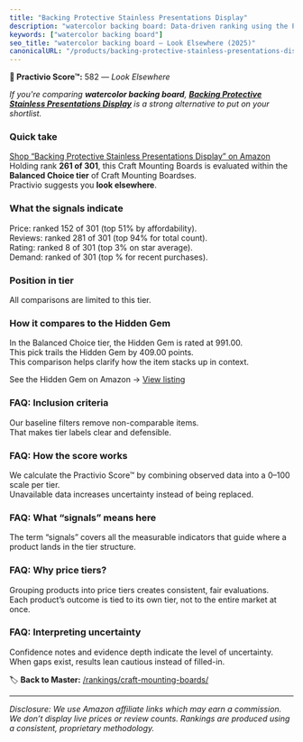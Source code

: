 ```yaml
---
title: "Backing Protective Stainless Presentations Display"
description: "watercolor backing board: Data-driven ranking using the Practivio Score™. Positioned by quality, value, demand, findability, momentum."
keywords: ["watercolor backing board"]
seo_title: "watercolor backing board — Look Elsewhere (2025)"
canonicalURL: "/products/backing-protective-stainless-presentations-display-B0D493GDPM/"
---
```


**🚫 Practivio Score™:** 582 — _Look Elsewhere_


*If you're comparing **watercolor backing board**, **[Backing Protective Stainless Presentations Display](https://www.amazon.com/dp/B0D493GDPM?tag=practivio-20)** is a strong alternative to put on your shortlist.*
### Quick take
[Shop “Backing Protective Stainless Presentations Display” on Amazon](https://www.amazon.com/dp/B0D493GDPM?tag=practivio-20)
Holding rank **261 of 301**, this Craft Mounting Boards is evaluated within the **Balanced Choice tier** of Craft Mounting Boardses.  
Practivio suggests you **look elsewhere**.

### What the signals indicate
Price: ranked 152 of 301 (top 51% by affordability).  
Reviews: ranked 281 of 301 (top 94% for total count).  
Rating: ranked 8 of 301 (top 3% on star average).  
Demand: ranked  of 301 (top % for recent purchases).

### Position in tier
All comparisons are limited to this tier.

### How it compares to the Hidden Gem
In the Balanced Choice tier, the Hidden Gem is rated at 991.00.  
This pick trails the Hidden Gem by 409.00 points.  
This comparison helps clarify how the item stacks up in context.  

See the Hidden Gem on Amazon → [View listing](https://www.amazon.com/dp/B00PEFCUKO?tag=practivio-20)

### FAQ: Inclusion criteria
Our baseline filters remove non-comparable items.  
That makes tier labels clear and defensible.

### FAQ: How the score works
We calculate the Practivio Score™ by combining observed data into a 0–100 scale per tier.  
Unavailable data increases uncertainty instead of being replaced.

### FAQ: What “signals” means here
The term “signals” covers all the measurable indicators that guide where a product lands in the tier structure.

### FAQ: Why price tiers?
Grouping products into price tiers creates consistent, fair evaluations.  
Each product’s outcome is tied to its own tier, not to the entire market at once.

### FAQ: Interpreting uncertainty
Confidence notes and evidence depth indicate the level of uncertainty.  
When gaps exist, results lean cautious instead of filled-in.


🏷️ **Back to Master:** [/rankings/craft-mounting-boards/](/rankings/craft-mounting-boards/)

---
_Disclosure: We use Amazon affiliate links which may earn a commission. We don’t display live prices or review counts. Rankings are produced using a consistent, proprietary methodology._
